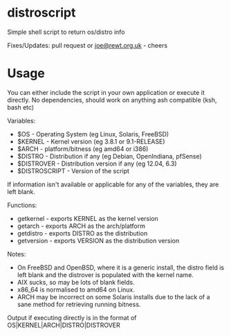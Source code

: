 distroscript
============

Simple shell script to return os/distro info

Fixes/Updates: pull request or joe@rewt.org.uk - cheers

Usage
======

You can either include the script in your own application or execute it directly.
No dependencies, should work on anything ash compatible (ksh, bash etc)

Variables:
 * $OS - Operating System (eg Linux, Solaris, FreeBSD)
 * $KERNEL - Kernel version (eg 3.8.1 or 9.1-RELEASE)
 * $ARCH - platform/bitness (eg amd64 or i386)
 * $DISTRO - Distribution if any (eg Debian, OpenIndiana, pfSense)
 * $DISTROVER - Distribution version if any (eg 12.04, 6.3)
 * $DISTROSCRIPT - Version of the script

If information isn't available or applicable for any of the variables, they are left blank.

Functions:
 * getkernel - exports KERNEL as the kernel version
 * getarch - exports ARCH as the arch/platform
 * getdistro - exports DISTRO as the distribution
 * getversion - exports VERSION as the distribution version

Notes:
 * On FreeBSD and OpenBSD, where it is a generic install, the distro field is left blank and the distrover is populated with the kernel name.
 * AIX sucks, so may be lots of blank fields.
 * x86_64 is normalised to amd64 on Linux.
 * ARCH may be incorrect on some Solaris installs due to the lack of a sane method for retrieving running bitness.

Output if executing directly is in the format of OS|KERNEL|ARCH|DISTRO|DISTROVER
